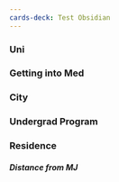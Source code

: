 ```yaml
---
cards-deck: Test Obsidian
---
```


### Uni




### Getting into Med


### City 


### Undergrad Program

### Residence



##### Distance from MJ





